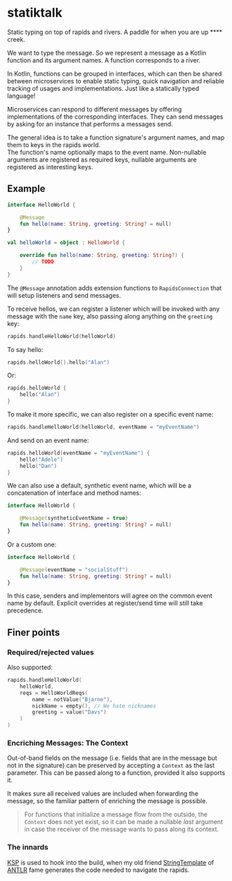 # statiktalk

Static typing on top of rapids and rivers. A paddle for when you are up **** creek.

We want to type the message. So we represent a message as a Kotlin function and its argument names. A function corresponds to a river.

In Kotlin, functions can be grouped in interfaces, which can then be shared between
microservices to enable static typing, quick navigation and reliable
tracking of usages and implementations. Just like a statically typed
language!

Microservices can respond to different messages by offering implementations of the corresponding
interfaces. They can send messages by asking for an instance that performs a messages send.

The general idea is to take a function signature's argument names, and map them to keys in the rapids world.  
The function's name optionally maps to the event name. Non-nullable arguments are registered as required keys, nullable arguments are registered as interesting keys.

## Example

```kotlin
interface HelloWorld {

    @Message
    fun hello(name: String, greeting: String? = null)
}

val helloWorld = object : HelloWorld {

    override fun hello(name: String, greeting: String?) {
        // TODO
    }
}
```

The `@Message` annotation adds extension functions to `RapidsConnection` that will
setup listeners and send messages.

To receive hellos, we can register a listener which will be invoked with any message with the `name` key,
also passing along anything on the `greeting` key:

```kotlin
rapids.handleHelloWorld(helloWorld)
```

To say hello:

```kotlin
rapids.helloWorld().hello("Alan")
```
Or:

```kotlin
rapids.helloWorld { 
    hello("Alan")
}
```

To make it more specific, we can also register on a specific event name:

```kotlin
rapids.handleHelloWorld(helloWorld, eventName = "myEventName")
```

And send on an event name:

```kotlin
rapids.helloWorld(eventName = "myEventName") {
    hello("Adele")
    hello("Dan")
}
```

We can also use a default, synthetic event name, which will be a concatenation of interface and method names:

```kotlin
interface HelloWorld {

    @Message(syntheticEventName = true)
    fun hello(name: String, greeting: String? = null)
}
```

Or a custom one:

```kotlin
interface HelloWorld {

    @Message(eventName = "socialStuff")
    fun hello(name: String, greeting: String? = null)
}
```

In this case, senders and implementors will agree on the common event name by default.  Explicit overrides at register/send time will still take precedence.

## Finer points

### Required/rejected values

Also supported:

```kotlin
rapids.handleHelloWorld(
    helloWorld,
    reqs = HelloWorldReqs(
        name = notValue("Bjarne"),
        nickName = empty(), // We hate nicknames
        greeting = value("Davs")
    )
)
```

### Encriching Messages: The Context

Out-of-band fields on the message (i.e. fields that are in the message but not in the signature) can
be preserved by accepting a `Context` as the last parameter.  This can be passed along to a function, provided it also supports it. 

It makes sure all received values are included when forwarding the message, so the familiar pattern of enriching the message is possible.

> For functions that initialize a message flow from the outside, the `Context` does not
>  yet exist, so it can be made a nullable _last_ argument in case the receiver of the
>  message wants to pass along its context.

### The innards

[KSP](https://kotlinlang.org/docs/ksp-overview.html) is used to hook into the build, when my old
friend [StringTemplate](https://www.stringtemplate.org/) of
[ANTLR](https://www.antlr.org/) fame generates the code needed to navigate the rapids. 
